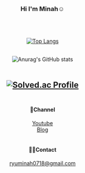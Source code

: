 <div align = "center"><br/>

 ### __Hi I'm Minah☺️__<br/><br/>
 <br/>
 
[![Top Langs](https://github-readme-stats.vercel.app/api/top-langs/?username=Ryuminah&thema=nord&langs_count=4&layout=compact&hide=Batchfile,c&show_icons=true&theme=nord)](https://github.com/anuraghazra/github-readme-stats)  
 <br/>

![Anurag's GitHub stats](https://github-readme-stats.vercel.app/api?username=Ryuminah&count_private=true&show_icons=true&theme=nord&hide_title=true&hide=prs)  
 <br/>
 
[![Solved.ac Profile](http://mazassumnida.wtf/api/v2/generate_badge?boj=hellorma)](https://solved.ac/hellorma/)
  <br/> <br/>
---

 #### 🦖Channel  
 [Youtube](https://www.youtube.com/channel/UCJ12yTJr8-HgEyZ68n8-eXQ)  
 [Blog](https://blog.naver.com/hellorma)  
<br/>
 
 #### 🐻‍❄️Contact  
 ryuminah0718@gmail.com
</div>
